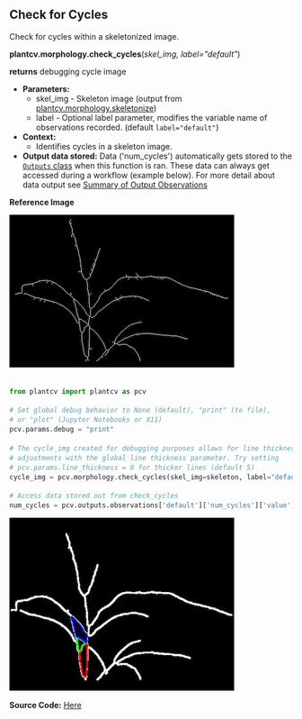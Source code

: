 ## Check for Cycles

Check for cycles within a skeletonized image. 

**plantcv.morphology.check_cycles**(*skel_img, label="default"*)

**returns** debugging cycle image

- **Parameters:**
    - skel_img - Skeleton image (output from [plantcv.morphology.skeletonize](skeletonize.md))
    - label    - Optional label parameter, modifies the variable name of observations recorded. (default `label="default"`)
- **Context:**
    - Identifies cycles in a skeleton image. 
- **Output data stored:** Data ('num_cycles') automatically gets stored to the [`Outputs` class](outputs.md) when this function is ran. 
    These data can always get accessed during a workflow (example below). For more detail about data output see [Summary of Output Observations](output_measurements.md#summary-of-output-observations)
    

**Reference Image**
 
![Screenshot](img/documentation_images/check_cycles/skeleton.jpg)

```python

from plantcv import plantcv as pcv

# Set global debug behavior to None (default), "print" (to file), 
# or "plot" (Jupyter Notebooks or X11)
pcv.params.debug = "print"

# The cycle_img created for debugging purposes allows for line thickness 
# adjustments with the global line thickness parameter. Try setting 
# pcv.params.line_thickness = 8 for thicker lines (default 5)
cycle_img = pcv.morphology.check_cycles(skel_img=skeleton, label="default")

# Access data stored out from check_cycles
num_cycles = pcv.outputs.observations['default']['num_cycles']['value']

```

![Screenshot](img/documentation_images/check_cycles/plot_cycles.jpg)

**Source Code:** [Here](https://github.com/danforthcenter/plantcv/blob/master/plantcv/plantcv/morphology/check_cycles.py)
